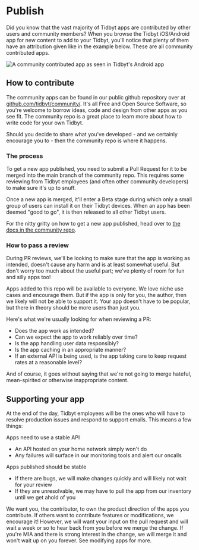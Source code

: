 # Publish

Did you know that the vast majority of Tidbyt apps are contributed by
other users and community members? When you browse the Tidbyt
iOS/Android app for new content to add to your Tidbyt, you'll notice
that plenty of them have an attribution given like in the example
below. These are all community contributed apps.

![A community contributed app as seen in Tidbyt's Android app](img/publish_attribution_phase_pf_moon.png)


## How to contribute

The community apps can be found in our public github repository over
at
[github.com/tidbyt/community/](htts://github.com/tidbyt/community/). It's
all Free and Open Source Software, so you're welcome to borrow ideas,
code and design from other apps as you see fit. The community repo is
a great place to learn more about how to write code for your own
Tidbyt.

Should you decide to share what you've developed - and we certainly
encourage you to - then the community repo is where it happens.

### The process

To get a new app published, you need to submit a Pull Request for it
to be merged into the main branch of the community repo. This requires
some reviewing from Tidbyt employees (and often other community
developers) to make sure it's up to snuff.

Once a new app is merged, it'll enter a Beta stage during which only a
small group of users can install it on their Tidbyt devices. When an
app has been deemed "good to go", it is then released to all other
Tidbyt users.

For the nitty gritty on how to get a new app published,
head over to [the docs in the community
repo](https://github.com/tidbyt/community/blob/main/docs/guides/publishing_apps.md).

### How to pass a review

During PR reviews, we'll be looking to make sure that the app is
working as intended, doesn't cause any harm and is at least somewhat
useful. But don't worry too much about the useful part; we've plenty
of room for fun and silly apps too!

Apps added to this repo will be available to everyone. We love niche
use cases and encourage them. But if the app is only for you, the
author, then we likely will not be able to support it. Your app
doesn't have to be popular, but there in theory should be more users
than just you.

Here's what we're usually looking for when reviewing a PR:

- Does the app work as intended?
- Can we expect the app to work reliably over time?
- Is the app handling user data responsibly?
- Is the app caching in an appropriate manner?
- If an external API is being used, is the app taking care to keep
  request rates at a reasonable level?

And of course, it goes without saying that we're not going to merge
hateful, mean-spirited or otherwise inappropriate content.

## Supporting your app

At the end of the day, Tidbyt employees will be the ones who will have
to resolve production issues and respond to support emails. This means
a few things:

Apps need to use a stable API
- An API hosted on your home network simply won't do
- Any failures will surface in our monitoring tools and alert our oncalls

Apps published should be stable
- If there are bugs, we will make changes quickly and will likely not wait for your review
- If they are unresolvable, we may have to pull the app from our inventory until we get ahold of you

We want you, the contributor, to own the product direction of the apps
you contribute. If others want to contribute features or
modifications, we encourage it! However, we will want your input on
the pull request and will wait a week or so to hear back from you
before we merge the change. If you're MIA and there is strong interest
in the change, we will merge it and won't wait up on you forever. See
modifying apps for more.
